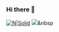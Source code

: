 ### Hi there 👋

[![N|Solid](https://cldup.com/dTxpPi9lDf.thumb.png)](https://nodesource.com/products/nsolid)
<img src="https://img.shields.io/badge/SpringBoot-6DB33F?style=flat-square&logo=Spring&logoColor=white"/></a>&nbsp 

<!--
**azqazq195/azqazq195** is a ✨ _special_ ✨ repository because its `README.md` (this file) appears on your GitHub profile.

Here are some ideas to get you started:

- 🔭 I’m currently working on ...
- 🌱 I’m currently learning ...
- 👯 I’m looking to collaborate on ...
- 🤔 I’m looking for help with ...
- 💬 Ask me about ...
- 📫 How to reach me: ...
- 😄 Pronouns: ...
- ⚡ Fun fact: ...
-->
